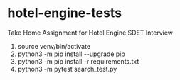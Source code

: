 # hotel-engine-tests
Take Home Assignment for Hotel Engine SDET Interview


1. source venv/bin/activate
2. python3 -m pip install --upgrade pip
2. python3 -m pip install -r requirements.txt
3. python3 -m pytest search_test.py
